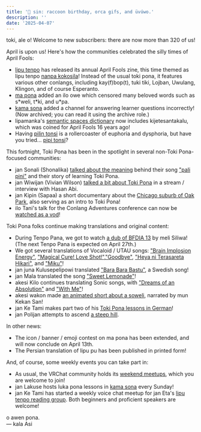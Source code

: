 ```yaml
---
title: '📰 sin: raccoon birthday, orca gifs, and üvúwo.'
description: ''
date: '2025-04-07'
---
```

toki, ale o! Welcome to new subscribers: there are now more than 320 of us!

April is upon us! Here's how the communities celebrated the silly times of April Fools:

* [lipu tenpo](https://liputenpo.org/) has released its annual April Fools zine, this time themed as lipu tenpo [nanpa kokosila](https://liputenpo.org/lipu/nanpa-kokosila/)! Instead of the usual toki pona, it features various other conlangs, including kay(f)bop(t), tuki tiki, Lojban, Uwulang, Klingon, and of course Esperanto.
* [ma pona](https://discord.gg/6zkugJFU4x) added an ilo owe which censored many beloved words such as s\*weli, t\*ki, and u\*pa.
* [kama sona](https://discord.gg/ChC6qtVsSE) added a channel for answering learner questions incorrectly! (Now archived; you can read it using the archive role.)
* lipamanka's [semantic spaces dictionary](https://lipamanka.gay/essays/dictionary) now includes kijetesantakalu, which was coined for April Fools 16 years ago!
* Having [pilin tonsi](https://www.youtube.com/watch?v=iAtu-z-9CT4) is a rollercoaster of euphoria and dysphoria, but have you tried... [pipi tonsi](https://www.youtube.com/watch?v=6zNtC9kE1kc)?

This fortnight, Toki Pona has been in the spotlight in several non-Toki Pona-focused communities:

* jan Sonali (Shonalika) [talked about the meaning](https://www.youtube.com/watch?v=YBNAumF3o_E) behind their song ["pali pini"](https://www.youtube.com/watch?v=S81bNIK4MaE) and their story of learning Toki Pona.
* jan Wiwijan (Vivian Wilson) [talked a bit about Toki Pona](https://youtu.be/Gi0qyDmINJs?t=1548) in a stream / interview with Hasan Abi.
* jan Kipin (Sapaa) a short documentary about the [Chicago suburb of Oak Park](https://www.youtube.com/watch?v=lahXFk8mBwc), also serving as an intro to Toki Pona!
* ilo Tani's talk for the Conlang Adventures conference can now be [watched as a vod](https://www.youtube.com/watch?v=EZLMwi144Jg)!

Toki Pona folks continue making translations and original content:

* During Tenpo Pana, we got to watch [a dub of BFDIA 13](https://www.youtube.com/watch?v=uAkbemmXiuo) by meli Siliwa! (The next Tenpo Pana is expected on April 27th.)
* We got several translations of Vocaloid / UTAU songs: ["Brain Implosion Energy"](https://youtu.be/x7fiiTg3Mjc), ["Magical Cure! Love Shot!"](https://www.youtube.com/watch?v=UbxxeyRTtEA),["Goodbye"](https://www.youtube.com/watch?v=nxhYY6pbx3A), ["Heya ni Terasareta Hikari"](https://www.youtube.com/watch?v=4Qq3UdaD9mI), and ["Miku"](https://www.youtube.com/watch?v=d4mYVQIr6MM)!
* jan juna Kulusepelipowi translated ["Bara Bara Bastu"](https://www.youtube.com/watch?v=OnC1wHVp-DI), a Swedish song!
* jan Mala translated the song ["Sweet Lemonade"](https://www.youtube.com/watch?v=OnC1wHVp-DI)!
* akesi Kilo continues translating Sonic songs, with ["Dreams of an Absolution"](https://www.youtube.com/watch?v=OnC1wHVp-DI) and ["With Me"](https://www.youtube.com/watch?v=zV7lHOnj5vY)!
* akesi wakon made [an animated short about a soweli](https://youtu.be/KWFyg_I2AXY), narrated by mun Kekan San!
* jan Ke Tami makes part two of his [Toki Pona lessons in German](https://www.youtube.com/watch?v=sqGt4ZvpeIU)!
* jan Polijan attempts to ascend [a steep hill](https://www.youtube.com/watch?v=MT8a6CVU8cQ).

In other news:

* The icon / banner / emoji contest on ma pona has been extended, and will now conclude on April 13th.
* The Persian translation of lipu pu has been published in printed form!

And, of course, some weekly events you can take part in:

* As usual, the VRChat community holds its [weekend meetups](https://bsky.app/profile/tokiponavr.bsky.social/post/3llmrn2t6y22x), which you are welcome to join!
* jan Lakuse hosts luka pona lessons in [kama sona](https://discord.gg/ChC6qtVsSE) every Sunday!
* jan Ke Tami has started a weekly voice chat meetup for jan Eta's [lipu tenpo reading group](https://discord.com/channels/969386329513295872/1356386599268520006). Both beginners and proficient speakers are welcome!

o awen pona.  
— kala Asi
